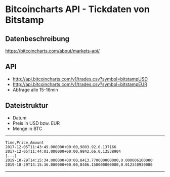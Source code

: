 # Bitcoincharts API - Tickdaten von Bitstamp

## Datenbeschreibung
https://bitcoincharts.com/about/markets-api/

## API
- http://api.bitcoincharts.com/v1/trades.csv?symbol=bitstampUSD
- http://api.bitcoincharts.com/v1/trades.csv?symbol=bitstampEUR
- Abfrage alle 15-16min


## Dateistruktur
- Datum
- Preis in USD bzw. EUR
- Menge in BTC

---
    Time,Price,Amount
    2017-12-05T11:43:49.000000+00:00,9803.92,0.137166
    2017-12-05T11:44:01.000000+00:00,9842.66,0.13538904
    [...]
    2019-10-29T14:15:34.000000+00:00,8413.770000000000,0.000006100000
    2019-10-29T14:15:36.000000+00:00,8406.150000000000,0.012340930000
---
